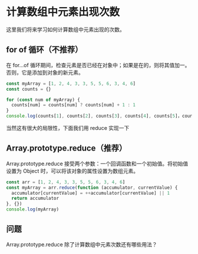 # 计算数组中元素出现次数

这里我们将来学习如何计算数组中元素出现的次数。

## for of 循环（不推荐）

在 for...of 循环期间，检查元素是否已经在对象中；如果是在的，则将其值加一。否则，它是添加到对象的新元素。

```js
const myArray = [1, 2, 4, 3, 3, 5, 5, 6, 3, 4, 6]
const counts = {}

for (const num of myArray) {
  counts[num] = counts[num] ? counts[num] + 1 : 1
}
console.log(counts[1], counts[2], counts[3], counts[4], counts[5]，counts[6])
```

当然这有很大的局限性，下面我们用 reduce 实现一下

## Array.prototype.reduce（推荐）

Array.prototype.reduce 接受两个参数：一个回调函数和一个初始值。将初始值设置为 Object 时，可以将该对象的属性设置为数组元素。

```js
const arr = [1, 2, 4, 3, 3, 5, 5, 6, 3, 4, 6]
const myArray = arr.reduce(function (accumulator, currentValue) {
  accumulator[currentValue] = ++accumulator[currentValue] || 1
  return accumulator
}, {})
console.log(myArray)
```

## 问题

Array.prototype.reduce 除了计算数组中元素次数还有哪些用法？
